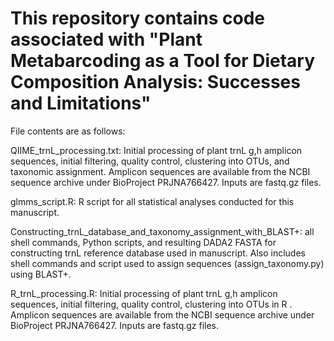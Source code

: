 # This repository contains code associated with "Plant Metabarcoding as a Tool for Dietary Composition Analysis: Successes and Limitations"


File contents are as follows: 

QIIME_trnL_processing.txt: Initial processing of plant trnL g,h  amplicon sequences, initial filtering, quality control, clustering into OTUs, and taxonomic assignment. Amplicon sequences are available from the NCBI sequence archive under BioProject PRJNA766427. Inputs are fastq.gz files.

glmms_script.R: R script for all statistical analyses conducted for this manuscript. 

Constructing_trnL_database_and_taxonomy_assignment_with_BLAST+: all shell commands, Python scripts, and resulting DADA2 FASTA for constructing trnL reference database used in manuscript. Also includes shell commands and script used to assign sequences (assign_taxonomy.py) using BLAST+. 

R_trnL_processing.R: Initial processing of plant trnL g,h  amplicon sequences, initial filtering, quality control, clustering into OTUs in R . Amplicon sequences are available from the NCBI sequence archive under BioProject PRJNA766427. Inputs are fastq.gz files.
